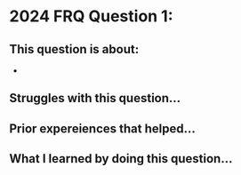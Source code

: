 # 2024 FRQ Question 1: 
## This question is about:
* 

## Struggles with this question...

## Prior expereiences that helped...

## What I learned by doing this question...

